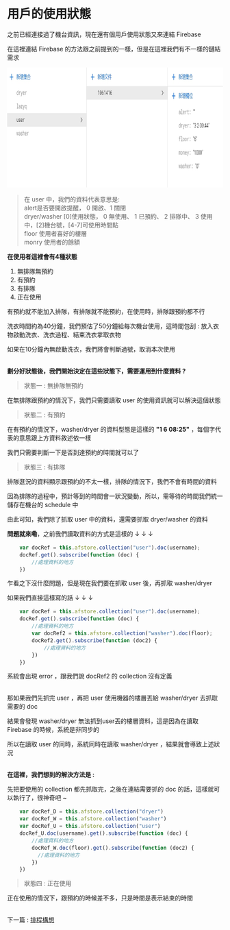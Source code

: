 # 用戶的使用狀態

之前已經連接過了機台資訊，現在還有個用戶使用狀態又來連結 Firebase 

在這裡連結 Firebase 的方法跟之前提到的一樣，但是在這裡我們有不一樣的鏈結需求

<img src="教程圖片/1575250392829.jpg" width="800px" height="280px">

>在 user 中，我們的資料代表意思是:\
alert是否要開啟提醒， 0 開啟、1 關閉\
dryer/washer [0]使用狀態， 0 無使用、 1 已預約、 2 排隊中、 3 使用中，[2]機台號，[4-7]可使用時間點\
floor 使用者喜好的樓層\
monry 使用者的餘額

**在使用者這裡會有4種狀態**
1. 無排隊無預約
2. 有預約
3. 有排隊
4. 正在使用

有預約就不能加入排隊，有排隊就不能預約，在使用時，排隊跟預約都不行

洗衣時間約為40分鐘，我們預估了50分鐘給每次機台使用，這時間包刮 : 放入衣物啟動洗衣、洗衣過程、結束洗衣拿取衣物

如果在10分鐘內無啟動洗衣，我們將會判斷過號，取消本次使用

\
**劃分好狀態後，我們開始決定在這些狀態下，需要運用到什麼資料 ?**

> 狀態一 : 無排隊無預約

在無排隊跟預約的情況下，我們只需要讀取 user 的使用資訊就可以解決這個狀態

> 狀態二 : 有預約

在有預約的情況下，washer/dryer 的資料型態是這樣的 **"1 6 08:25"** ，每個字代表的意思跟上方資料敘述依一樣

我們只需要判斷一下是否到達預約的時間就可以了

> 狀態三 : 有排隊

排隊逛況的資料顯示跟預約的不太一樣，排隊的情況下，我們不會有時間的資料

因為排隊的過程中，預計等到的時間會一狀況變動，所以，需等待的時間我們統一儲存在機台的 schedule 中

由此可知，我們除了抓取 user 中的資料，還需要抓取 dryer/washer 的資料

**問題就來嘞**，之前我們讀取資料的方式是這樣的 ↓ ↓ ↓
```js        
    var docRef = this.afstore.collection("user").doc(username);
    docRef.get().subscribe(function (doc) {
        //處理資料的地方
    })
```
乍看之下沒什麼問題，但是現在我們要在抓取 user 後，再抓取 washer/dryer 

如果我們直接這樣寫的話 ↓ ↓ ↓
```js
    var docRef = this.afstore.collection("user").doc(username);
    docRef.get().subscribe(function (doc) {
        //處理資料的地方
        var docRef2 = this.afstore.collection("washer").doc(floor);
        docRef2.get().subscribe(function (doc2) {
            //處理資料的地方
        })
    })
```
系統會出現 error ，跟我們說 docRef2 的 collection 沒有定義

\
那如果我們先抓完 user ，再把 user 使用機器的樓層丟給 washer/dryer 去抓取需要的 doc 

結果會發現 washer/dryer 無法抓到user丟的樓層資料，這是因為在讀取 Firebase 的時候，系統是非同步的

所以在讀取 user 的同時，系統同時在讀取 washer/dryer ，結果就會導致上述狀況

\
**在這裡，我們想到的解決方法是 :**

先把要使用的 collection 都先抓取完，之後在連結需要抓的 doc 的話，這樣就可以執行了，很神奇吧 ~
```js
    var docRef_D = this.afstore.collection("dryer")
    var docRef_W = this.afstore.collection("washer")
    var docRef_U = this.afstore.collection("user")
    docRef_U.doc(username).get().subscribe(function (doc) {
        //處理資料的地方
        docRef_W.doc(floor).get().subscribe(function (doc2) {
          //處理資料的地方
        })
    })
```
> 狀態四 : 正在使用

正在使用的情況下，跟預約的時候差不多，只是時間是表示結束的時間





\
下一篇 : [排程構想](8_排程構想.md)


